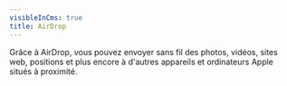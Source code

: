 ```yaml
---
visibleInCms: true
title: AirDrop
---
```

<!--StartFragment-->

Grâce à AirDrop, vous pouvez envoyer sans fil des photos, vidéos, sites web, positions et plus encore à d'autres appareils et ordinateurs Apple situés à proximité.

<!--EndFragment-->